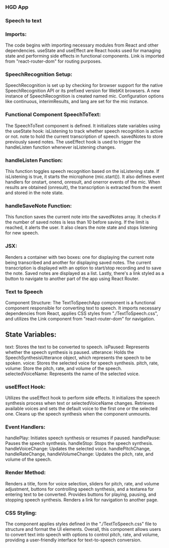### HGD App ###

### Speech to text


### Imports:

The code begins with importing necessary modules from React and other dependencies.
useState and useEffect are React hooks used for managing state and performing side effects in functional components.
Link is imported from "react-router-dom" for routing purposes.


### SpeechRecognition Setup:

SpeechRecognition is set up by checking for browser support for the native SpeechRecognition API or its prefixed version for WebKit browsers.
A new instance of SpeechRecognition is created named mic.
Configuration options like continuous, interimResults, and lang are set for the mic instance.


### Functional Component SpeechToText:

The SpeechToText component is defined.
It initializes state variables using the useState hook:
isListening to track whether speech recognition is active or not.
note to hold the current transcription of speech.
savedNotes to store previously saved notes.
The useEffect hook is used to trigger the handleListen function whenever isListening changes.


### handleListen Function:

This function toggles speech recognition based on the isListening state.
If isListening is true, it starts the microphone (mic.start()).
It also defines event handlers for onstart, onend, onresult, and onerror events of the mic.
When results are obtained (onresult), the transcription is extracted from the event and stored in the note state.



### handleSaveNote Function:

This function saves the current note into the savedNotes array.
It checks if the number of saved notes is less than 10 before saving.
If the limit is reached, it alerts the user.
It also clears the note state and stops listening for new speech.


### JSX:

Renders a container with two boxes: one for displaying the current note being transcribed and another for displaying saved notes.
The current transcription is displayed with an option to start/stop recording and to save the note.
Saved notes are displayed as a list.
Lastly, there's a link styled as a button to navigate to another part of the app using React Router.






### Text to Speech

Component Structure:
The TextToSpeechApp component is a functional component responsible for converting text to speech.
It imports necessary dependencies from React, applies CSS styles from "./TextToSpeech.css", and utilizes the Link component from "react-router-dom" for navigation.

## State Variables:

text: Stores the text to be converted to speech.
isPaused: Represents whether the speech synthesis is paused.
utterance: Holds the SpeechSynthesisUtterance object, which represents the speech to be spoken.
voice: Stores the selected voice for speech synthesis.
pitch, rate, volume: Store the pitch, rate, and volume of the speech.
selectedVoiceName: Represents the name of the selected voice.

### useEffect Hook:
Utilizes the useEffect hook to perform side effects.
It initializes the speech synthesis process when text or selectedVoiceName changes.
Retrieves available voices and sets the default voice to the first one or the selected one.
Cleans up the speech synthesis when the component unmounts.


### Event Handlers:
handlePlay: Initiates speech synthesis or resumes if paused.
handlePause: Pauses the speech synthesis.
handleStop: Stops the speech synthesis.
handleVoiceChange: Updates the selected voice.
handlePitchChange, handleRateChange, handleVolumeChange: Updates the pitch, rate, and volume of the speech.


### Render Method:
Renders a title, form for voice selection, sliders for pitch, rate, and volume adjustment, buttons for controlling speech synthesis, and a textarea for entering text to be converted.
Provides buttons for playing, pausing, and stopping speech synthesis.
Renders a link for navigation to another page.


### CSS Styling:
The component applies styles defined in the "./TextToSpeech.css" file to structure and format the UI elements.
Overall, this component allows users to convert text into speech with options to control pitch, rate, and volume, providing a user-friendly interface for text-to-speech conversion.